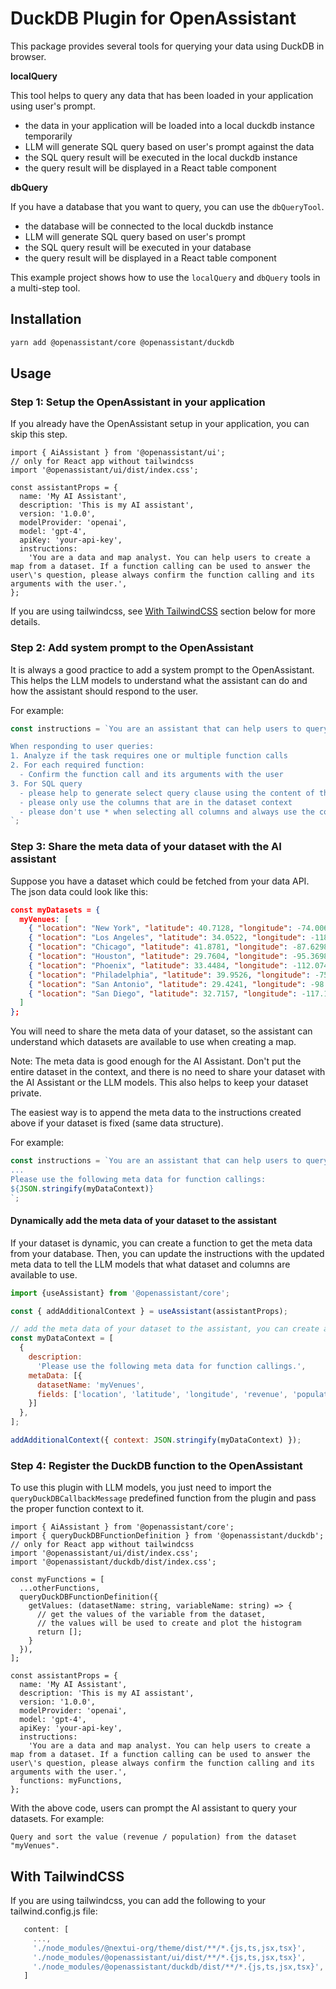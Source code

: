 # DuckDB Plugin for OpenAssistant

This package provides several tools for querying your data using DuckDB in browser.

**localQuery**

This tool helps to query any data that has been loaded in your application using user's prompt.

- the data in your application will be loaded into a local duckdb instance temporarily
- LLM will generate SQL query based on user's prompt against the data
- the SQL query result will be executed in the local duckdb instance
- the query result will be displayed in a React table component

**dbQuery**

If you have a database that you want to query, you can use the `dbQueryTool`.

- the database will be connected to the local duckdb instance
- LLM will generate SQL query based on user's prompt
- the SQL query result will be executed in your database
- the query result will be displayed in a React table component

This example project shows how to use the `localQuery` and `dbQuery` tools in a multi-step tool.

## Installation

```bash
yarn add @openassistant/core @openassistant/duckdb
```

## Usage

### Step 1: Setup the OpenAssistant in your application

If you already have the OpenAssistant setup in your application, you can skip this step.

```tsx
import { AiAssistant } from '@openassistant/ui';
// only for React app without tailwindcss
import '@openassistant/ui/dist/index.css';

const assistantProps = {
  name: 'My AI Assistant',
  description: 'This is my AI assistant',
  version: '1.0.0',
  modelProvider: 'openai',
  model: 'gpt-4',
  apiKey: 'your-api-key',
  instructions:
    'You are a data and map analyst. You can help users to create a map from a dataset. If a function calling can be used to answer the user\'s question, please always confirm the function calling and its arguments with the user.',
};
```

If you are using tailwindcss, see [With TailwindCSS](#with-tailwindcss) section below for more details.

### Step 2: Add system prompt to the OpenAssistant

It is always a good practice to add a system prompt to the OpenAssistant. This helps the LLM models to understand what the assistant can do and how the assistant should respond to the user.

For example:

```js
const instructions = `You are an assistant that can help users to query their dataset using SQL and DuckDB.

When responding to user queries:
1. Analyze if the task requires one or multiple function calls
2. For each required function:
  - Confirm the function call and its arguments with the user
3. For SQL query
  - please help to generate select query clause using the content of the dataset:
  - please only use the columns that are in the dataset context
  - please don't use * when selecting all columns and always use the column names explicitly
`;
```

### Step 3: Share the meta data of your dataset with the AI assistant

Suppose you have a dataset which could be fetched from your data API. The json data could look like this:

```json
const myDatasets = {
  myVenues: [
    { "location": "New York", "latitude": 40.7128, "longitude": -74.0060, "revenue": 12500000, "population": 8400000 },
    { "location": "Los Angeles", "latitude": 34.0522, "longitude": -118.2437, "revenue": 9800000, "population": 3900000 },
    { "location": "Chicago", "latitude": 41.8781, "longitude": -87.6298, "revenue": 7200000, "population": 2700000 },
    { "location": "Houston", "latitude": 29.7604, "longitude": -95.3698, "revenue": 6800000, "population": 2300000 },
    { "location": "Phoenix", "latitude": 33.4484, "longitude": -112.0740, "revenue": 5400000, "population": 1600000 },
    { "location": "Philadelphia", "latitude": 39.9526, "longitude": -75.1652, "revenue": 5900000, "population": 1580000 },
    { "location": "San Antonio", "latitude": 29.4241, "longitude": -98.4936, "revenue": 4800000, "population": 1540000 },
    { "location": "San Diego", "latitude": 32.7157, "longitude": -117.1611, "revenue": 5200000, "population": 1420000 }
  ]
};
```

You will need to share the meta data of your dataset, so the assistant can understand which datasets are available to use when creating a map.

Note: The meta data is good enough for the AI Assistant. Don't put the entire dataset in the context, and there is no need to share your dataset with the AI Assistant or the LLM models. This also helps to keep your dataset private.

The easiest way is to append the meta data to the instructions created above if your dataset is fixed (same data structure).

For example:

```js
const instructions = `You are an assistant that can help users to query their dataset using SQL and DuckDB.
...
Please use the following meta data for function callings:
${JSON.stringify(myDataContext)}
`;
```

#### Dynamically add the meta data of your dataset to the assistant

If your dataset is dynamic, you can create a function to get the meta data from your database. Then, you can update the instructions with the updated meta data to tell the LLM models that what dataset and columns are available to use.

```js
import {useAssistant} from '@openassistant/core';

const { addAdditionalContext } = useAssistant(assistantProps);

// add the meta data of your dataset to the assistant, you can create a function to get the meta data from your database
const myDataContext = [
  {
    description:
      'Please use the following meta data for function callings.',
    metaData: [{
      datasetName: 'myVenues',
      fields: ['location', 'latitude', 'longitude', 'revenue', 'population'],
    }]
  },
];

addAdditionalContext({ context: JSON.stringify(myDataContext) });
```

### Step 4: Register the DuckDB function to the OpenAssistant

To use this plugin with LLM models, you just need to import the `queryDuckDBCallbackMessage` predefined function from the plugin and pass the proper function context to it.

```tsx
import { AiAssistant } from '@openassistant/core';
import { queryDuckDBFunctionDefinition } from '@openassistant/duckdb';
// only for React app without tailwindcss
import '@openassistant/ui/dist/index.css';
import '@openassistant/duckdb/dist/index.css';

const myFunctions = [
  ...otherFunctions,
  queryDuckDBFunctionDefinition({
    getValues: (datasetName: string, variableName: string) => {
      // get the values of the variable from the dataset,
      // the values will be used to create and plot the histogram
      return [];
    }
  }),
];

const assistantProps = {
  name: 'My AI Assistant',
  description: 'This is my AI assistant',
  version: '1.0.0',
  modelProvider: 'openai',
  model: 'gpt-4',
  apiKey: 'your-api-key',
  instructions:
    'You are a data and map analyst. You can help users to create a map from a dataset. If a function calling can be used to answer the user\'s question, please always confirm the function calling and its arguments with the user.',
  functions: myFunctions,
};
```

With the above code, users can prompt the AI assistant to query your datasets. For example:

```
Query and sort the value (revenue / population) from the dataset "myVenues".
```

## With TailwindCSS

If you are using tailwindcss, you can  add the following to your tailwind.config.js file:

```js
   content: [
     ...,
     './node_modules/@nextui-org/theme/dist/**/*.{js,ts,jsx,tsx}',
     './node_modules/@openassistant/ui/dist/**/*.{js,ts,jsx,tsx}',
     './node_modules/@openassistant/duckdb/dist/**/*.{js,ts,jsx,tsx}',
   ]
```
